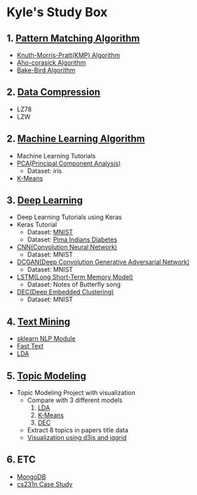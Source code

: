 # Kyle's Study Box

## 1. [Pattern Matching Algorithm](./Pattern_Matching_Algorithms)

* [Knuth-Morris-Pratt(KMP) Algorithm](./Pattern_Matching_Algorithms/KMP/)
* [Aho-corasick Algorithm](./Pattern_Matching_Algorithms/aho_corasick/)
* [Bake-Bird Algorithm](./Pattern_Matching_Algorithms/baker_bird/)

## 2. [Data Compression](./Data_Compression)

* LZ78
* LZW

## 2. [Machine Learning Algorithm](./Machine_Learning_Algorithm)

* Machine Learning Tutorials 
* [PCA(Principal Component Analysis)](./Machine_Learning_Algorithm/PCA.ipynb)
  * Dataset: iris
* [K-Means](./Machine_Learning_Algorithm/k_means_by_kyle.ipynb)

## 3. [Deep Learning](./Deep_Learning)

* Deep Learning Tutorials using Keras
* Keras Tutorial
  * Dataset: [MNIST](./Deep_Learning/keras_tutorial.ipynb)
  * Dataset: [Pima Indians Diabetes](./Deep_Learning/Keras_Pima_Indians_Diabetes.ipynb)
* [CNN(Convolution Neural Network)](./Deep_Learning/Keras_CNN_MNIST.ipynb)
  - Dataset: MNIST
* [DCGAN(Deep Convolution Generative Adversarial Network)](./Deep_Learning/Keras_DCGAN.ipynb)
  - Dataset: MNIST
* [LSTM(Long Short-Term Memory Model)](./Deep_Learning/Keras_LSTM_Butterfly.ipynb)
  - Dataset: Notes of Butterfly song
* [DEC(Deep Embedded Clustering)](./Deep_Learning/Keras-DEC.ipynb)
  * Dataset: MNIST

## 4. [Text Mining](./Text_Mining)

* [sklearn NLP Module](./Text_Mining/sklearn_nlp.ipynb)
* [Fast Text](./Text_Mining/Fasttext.ipynb)
* [LDA](./Text_Mining/Topic_Modelling_LDA_ABC_News.ipynb)

## 5. [Topic Modeling](./Topic_Modeling)

* Topic Modeling Project with visualization
  * Compare with 3 different models
    1. [LDA](./Topic_Modeling/Topic_Modeling_LDA_Drug.ipynb)
    2. [K-Means](./Topic_Modeling/Topic_Modeling_K_Means_Drug.ipynb)
    3. [DEC](./Topic_Modeling/Topic_Modeling_DEC_Drug.ipynb)
  * Extract 8 topics in papers title data
  * [Visualization using d3js and jqgrid](./Topic_Modeling/Visualization)

## 6. ETC
* [MongoDB](./MongoDB)
* [cs231n Case Study](./cs231n_study)


